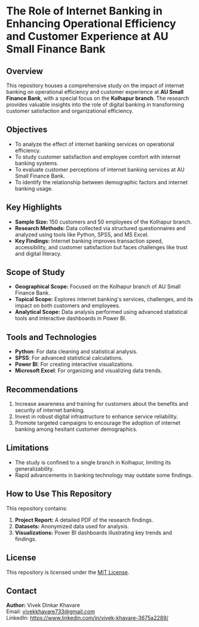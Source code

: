 # The Role of Internet Banking in Enhancing Operational Efficiency and Customer Experience at AU Small Finance Bank

## Overview
This repository houses a comprehensive study on the impact of internet banking on operational efficiency and customer experience at **AU Small Finance Bank**, with a special focus on the **Kolhapur branch**. The research provides valuable insights into the role of digital banking in transforming customer satisfaction and organizational efficiency.

## Objectives
- To analyze the effect of internet banking services on operational efficiency.
- To study customer satisfaction and employee comfort with internet banking systems.
- To evaluate customer perceptions of internet banking services at AU Small Finance Bank.
- To identify the relationship between demographic factors and internet banking usage.

## Key Highlights
- **Sample Size:** 150 customers and 50 employees of the Kolhapur branch.
- **Research Methods:** Data collected via structured questionnaires and analyzed using tools like Python, SPSS, and MS Excel.
- **Key Findings:** Internet banking improves transaction speed, accessibility, and customer satisfaction but faces challenges like trust and digital literacy.

## Scope of Study
- **Geographical Scope:** Focused on the Kolhapur branch of AU Small Finance Bank.
- **Topical Scope:** Explores internet banking's services, challenges, and its impact on both customers and employees.
- **Analytical Scope:** Data analysis performed using advanced statistical tools and interactive dashboards in Power BI.

## Tools and Technologies
- **Python**: For data cleaning and statistical analysis.
- **SPSS**: For advanced statistical calculations.
- **Power BI**: For creating interactive visualizations.
- **Microsoft Excel**: For organizing and visualizing data trends.

## Recommendations
1. Increase awareness and training for customers about the benefits and security of internet banking.
2. Invest in robust digital infrastructure to enhance service reliability.
3. Promote targeted campaigns to encourage the adoption of internet banking among hesitant customer demographics.

## Limitations
- The study is confined to a single branch in Kolhapur, limiting its generalizability.
- Rapid advancements in banking technology may outdate some findings.

## How to Use This Repository
This repository contains:
1. **Project Report:** A detailed PDF of the research findings.
2. **Datasets:** Anonymized data used for analysis.
3. **Visualizations:** Power BI dashboards illustrating key trends and findings.

## License
This repository is licensed under the [MIT License](LICENSE).

## Contact
**Author:** Vivek Dinkar Khavare  
Email: vivekkhavare733@gmail.com  
LinkedIn: https://www.linkedin.com/in/vivek-khavare-3675a2289/
